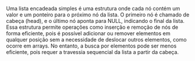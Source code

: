 Uma lista encadeada simples é uma estrutura onde cada nó contém um valor e um ponteiro para o próximo nó da lista. O primeiro nó é chamado de cabeça (head), e o último nó aponta para NULL, indicando o final da lista. Essa estrutura permite operações como inserção e remoção de nós de forma eficiente, pois é possível adicionar ou remover elementos em qualquer posição sem a necessidade de deslocar outros elementos, como ocorre em arrays. No entanto, a busca por elementos pode ser menos eficiente, pois requer a travessia sequencial da lista a partir da cabeça.